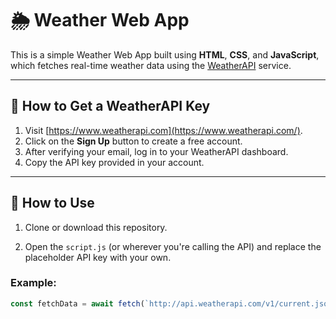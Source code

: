 # 🌦️ Weather Web App

This is a simple Weather Web App built using **HTML**, **CSS**, and **JavaScript**, which fetches real-time weather data using the [WeatherAPI](https://www.weatherapi.com/) service.

---

## 🔑 How to Get a WeatherAPI Key

1. Visit [https://www.weatherapi.com](https://www.weatherapi.com/).
2. Click on the **Sign Up** button to create a free account.
3. After verifying your email, log in to your WeatherAPI dashboard.
4. Copy the API key provided in your account.

---

## 🔧 How to Use

1. Clone or download this repository.

2. Open the `script.js` (or wherever you're calling the API) and replace the placeholder API key with your own.

### Example:
```javascript
const fetchData = await fetch(`http://api.weatherapi.com/v1/current.json?key=yourAPIWeatherKey&q=${cityy}`); // Replace this with your actual API key
